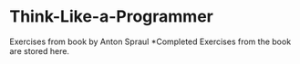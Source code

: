 # Think-Like-a-Programmer
Exercises from book by Anton Spraul
*Completed Exercises from the book are stored here.
